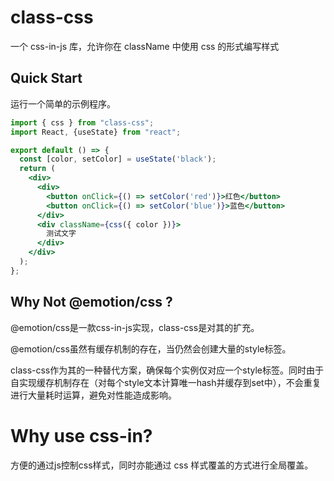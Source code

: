 # class-css

一个 css-in-js 库，允许你在 className 中使用 css 的形式编写样式
## Quick Start

运行一个简单的示例程序。

```jsx
import { css } from "class-css";
import React, {useState} from "react";

export default () => {
  const [color, setColor] = useState('black');
  return (
    <div>
      <div>
        <button onClick={() => setColor('red')}>红色</button>
        <button onClick={() => setColor('blue')}>蓝色</button>
      </div>
      <div className={css({ color })}>
        测试文字
      </div>
    </div>
  );
};
```
## Why Not @emotion/css ?
 @emotion/css是一款css-in-js实现，class-css是对其的扩充。
 
 @emotion/css虽然有缓存机制的存在，当仍然会创建大量的style标签。

 class-css作为其的一种替代方案，确保每个实例仅对应一个style标签。同时由于自实现缓存机制存在（对每个style文本计算唯一hash并缓存到set中），不会重复进行大量耗时运算，避免对性能造成影响。

# Why use css-in?
方便的通过js控制css样式，同时亦能通过 css 样式覆盖的方式进行全局覆盖。
